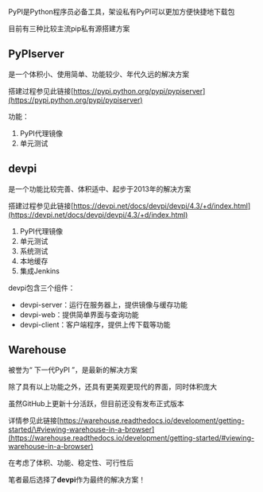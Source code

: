 PyPI是Python程序员必备工具，架设私有PyPI可以更加方便快捷地下载包

目前有三种比较主流pip私有源搭建方案

## PyPIserver

是一个体积小、使用简单、功能较少、年代久远的解决方案

搭建过程参见此链接[https://pypi.python.org/pypi/pypiserver](https://pypi.python.org/pypi/pypiserver)

功能：

1. PyPI代理镜像
2. 单元测试

## devpi

是一个功能比较完善、体积适中、起步于2013年的解决方案

搭建过程参见此链接[https://devpi.net/docs/devpi/devpi/4.3/+d/index.html](https://devpi.net/docs/devpi/devpi/4.3/+d/index.html)

1. PyPI代理镜像
2. 单元测试
3. 系统测试
4. 本地缓存
5. 集成Jenkins

devpi包含三个组件：

* devpi-server：运行在服务器上，提供镜像与缓存功能
* devpi-web：提供简单界面与查询功能
* devpi-client：客户端程序，提供上传下载等功能

## Warehouse

被誉为“ 下一代PyPI ”，是最新的解决方案

除了具有以上功能之外，还具有更美观更现代的界面，同时体积庞大

虽然GitHub上更新十分活跃，但目前还没有发布正式版本

详情参见此链接[https://warehouse.readthedocs.io/development/getting-started/\#viewing-warehouse-in-a-browser](https://warehouse.readthedocs.io/development/getting-started/#viewing-warehouse-in-a-browser)

在考虑了体积、功能、稳定性、可行性后

笔者最后选择了**devpi**作为最终的解决方案！

